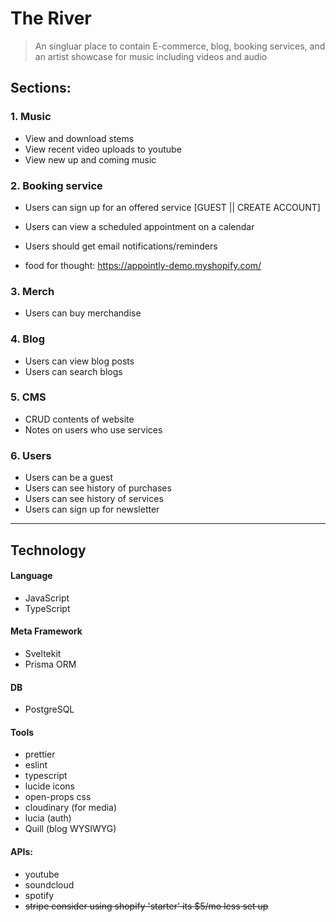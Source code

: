 # The River

> An singluar place to contain E-commerce, blog, booking services, and an artist showcase for music including videos and audio

## Sections:

### 1. Music

- View and download stems
- View recent video uploads to youtube
- View new up and coming music

### 2. Booking service

- Users can sign up for an offered service [GUEST || CREATE ACCOUNT]
- Users can view a scheduled appointment on a calendar
- Users should get email notifications/reminders

- food for thought: https://appointly-demo.myshopify.com/

### 3. Merch

- Users can buy merchandise

### 4. Blog

- Users can view blog posts
- Users can search blogs

### 5. CMS

- CRUD contents of website
- Notes on users who use services

### 6. Users

- Users can be a guest
- Users can see history of purchases
- Users can see history of services
- Users can sign up for newsletter

---

## Technology

#### Language

- JavaScript
- TypeScript

#### Meta Framework

- Sveltekit
- Prisma ORM

#### DB

- PostgreSQL

#### Tools

- prettier
- eslint
- typescript
- lucide icons
- open-props css
- cloudinary (for media)
- lucia (auth)
- Quill (blog WYSIWYG)

#### APIs:

- youtube
- soundcloud
- spotify
- <del>stripe<del> consider using shopify 'starter' its $5/mo less set up
